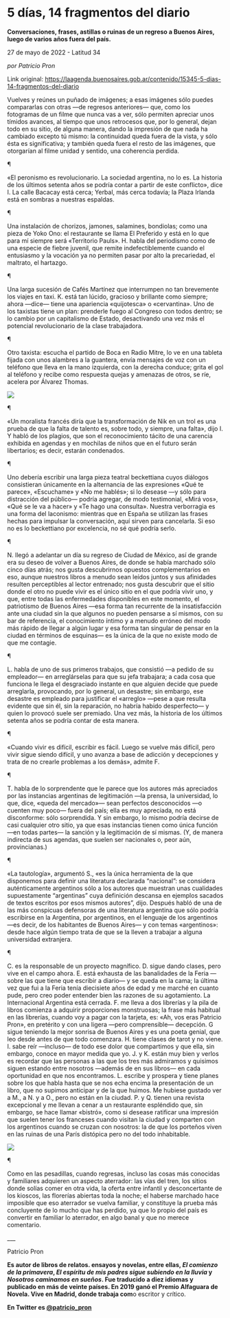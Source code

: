 # 5 días, 14 fragmentos del diario

**Conversaciones, frases, astillas o ruinas de un regreso a Buenos Aires, luego de varios años fuera del país.**

27 de mayo de 2022 - Latitud 34

_por Patricio Pron_

Link original: https://laagenda.buenosaires.gob.ar/contenido/15345-5-dias-14-fragmentos-del-diario



Vuelves y reúnes un puñado de imágenes; a esas imágenes sólo puedes compararlas con otras —de regresos anteriores— que, como los fotogramas de un filme que nunca vas a ver, sólo permiten apreciar unos tímidos avances, al tiempo que unos retrocesos que, por lo general, dejan todo en su sitio, de alguna manera, dando la impresión de que nada ha cambiado excepto tú mismo: la continuidad queda fuera de la vista, y sólo ésta es significativa; y también queda fuera el resto de las imágenes, que otorgarían al filme unidad y sentido, una coherencia perdida.




¶




«El peronismo es revolucionario. La sociedad argentina, no lo es. La historia de los últimos setenta años se podría contar a partir de este conflicto», dice I. La calle Bacacay está cerca; Yerbal, más cerca todavía; la Plaza Irlanda está en sombras a nuestras espaldas.




¶




Una instalación de chorizos, jamones, salamines, bondiolas; como una pieza de Yoko Ono: el restaurante se llama El Preferido y está en lo que para mí siempre será «Territorio Pauls». H. habla del periodismo como de una especie de fiebre juvenil, que remite indefectiblemente cuando el entusiasmo y la vocación ya no permiten pasar por alto la precariedad, el maltrato, el hartazgo.




¶




Una larga sucesión de Cafés Martínez que interrumpen no tan brevemente los viajes en taxi. K. está tan lúcido, gracioso y brillante como siempre; ahora —dice— tiene una apariencia «quijotesca» o «cervantina». Uno de los taxistas tiene un plan: prenderle fuego al Congreso con todos dentro; se lo cambio por un capitalismo de Estado, desactivando una vez más el potencial revolucionario de la clase trabajadora.




¶




Otro taxista: escucha el partido de Boca en Radio Mitre, lo ve en una tableta fijada con unos alambres a la guantera, envía mensajes de voz con un teléfono que lleva en la mano izquierda, con la derecha conduce; grita el gol al teléfono y recibe como respuesta quejas y amenazas de otros, se ríe, acelera por Álvarez Thomas.




![](https://cdn.feater.me/files/images/252648/9f80771d-56d1-4132-9281-00912b1d3cd5.jpeg)




¶




«Un moralista francés diría que la transformación de Nik en un trol es una prueba de que la falta de talento es, sobre todo, y siempre, una falta», dijo I. Y habló de los plagios, que son el reconocimiento tácito de una carencia exhibida en agendas y en mochilas de niños que en el futuro serán libertarios; es decir, estarán condenados.




¶




Uno debería escribir una larga pieza teatral beckettiana cuyos diálogos consistieran únicamente en la alternancia de las expresiones «Qué te parece», «Escuchame» y «No me hablés»; si lo desease —y sólo para distracción del público— podría agregar, de modo testimonial, «Mirá vos», «Qué se le va a hacer» y «Te hago una consulta». Nuestra verborragia es una forma del laconismo: mientras que en España se utilizan las frases hechas para impulsar la conversación, aquí sirven para cancelarla. Si eso no es lo beckettiano por excelencia, no sé qué podría serlo.




¶




N. llegó a adelantar un día su regreso de Ciudad de México, así de grande era su deseo de volver a Buenos Aires, de donde se había marchado sólo cinco días atrás; nos gusta descubrirnos opuestos complementarios en eso, aunque nuestros libros a menudo sean leídos juntos y sus afinidades resulten perceptibles al lector entrenado; nos gusta descubrir que el sitio donde el otro no puede vivir es el único sitio en el que podría vivir uno, y que, entre todas las enfermedades disponibles en este momento, el patriotismo de Buenos Aires —esa forma tan recurrente de la insatisfacción ante una ciudad sin la que algunos no pueden pensarse a sí mismos, con su bar de referencia, el conocimiento íntimo y a menudo erróneo del modo más rápido de llegar a algún lugar y esa forma tan singular de pensar en la ciudad en términos de esquinas— es la única de la que no existe modo de que me contagie.




¶




L. habla de uno de sus primeros trabajos, que consistió —a pedido de su empleador— en arreglárselas para que su jefa trabajara; a cada cosa que funciona le llega el desgraciado instante en que alguien decide que puede arreglarla, provocando, por lo general, un desastre; sin embargo, ese desastre es empleado para justificar el «arreglo» —pese a que resulta evidente que sin él, sin la reparación, no habría habido desperfecto— y quien lo provocó suele ser premiado. Una vez más, la historia de los últimos setenta años se podría contar de esta manera.




¶




«Cuando vivir es difícil, escribir es fácil. Luego se vuelve más difícil, pero vivir sigue siendo difícil, y uno avanza a base de adicción y decepciones y trata de no crearle problemas a los demás», admite F.




¶




T. habla de lo sorprendente que le parece que los autores más apreciados por las instancias argentinas de legitimación —la prensa, la universidad, lo que, dice, «queda del mercado»— sean perfectos desconocidos —o cuenten muy poco— fuera del país; ella es muy apreciada, no está disconforme: sólo sorprendida. Y sin embargo, lo mismo podría decirse de casi cualquier otro sitio, ya que esas instancias tienen como única función —en todas partes— la sanción y la legitimación de sí mismas. (Y, de manera indirecta de sus agendas, que suelen ser nacionales o, peor aún, provincianas.)




¶




«La tautología», argumentó S., «es la única herramienta de la que disponemos para definir una literatura declarada “nacional”: se considera auténticamente argentinos sólo a los autores que muestran unas cualidades supuestamente “argentinas” cuya definición descansa en ejemplos sacados de textos escritos por esos mismos autores”, dijo. Después habló de una de las más conspicuas defensoras de una literatura argentina que sólo podría escribirse en la Argentina, por argentinos, en el lenguaje de los argentinos —es decir, de los habitantes de Buenos Aires— y con temas «argentinos»: desde hace algún tiempo trata de que se la lleven a trabajar a alguna universidad extranjera.




¶




C. es la responsable de un proyecto magnífico. D. sigue dando clases, pero vive en el campo ahora. E. está exhausta de las banalidades de la Feria —sobre las que tiene que escribir a diario— y se queda en la cama; la última vez que fui a la Feria tenía diecisiete años de edad y me marché en cuanto pude, pero creo poder entender bien las razones de su agotamiento. La Internacional Argentina está cerrada. F. me lleva a dos librerías y la pila de libros comienza a adquirir proporciones monstruosas; la frase más habitual en las librerías, cuando voy a pagar con la tarjeta, es: «Ah, vos eras Patricio Pron», en pretérito y con una ligera —pero comprensible— decepción. G sigue teniendo la mejor sonrisa de Buenos Aires y es una poeta genial, que leo desde antes de que todo comenzara. H. tiene clases de tarot y no viene. I. sabe reír —incluso— de todo ese dolor que compartimos y que ella, sin embargo, conoce en mayor medida que yo. J. y K. están muy bien y verlos es recordar que las personas a las que los tres más admiramos y quisimos siguen estando entre nosotros —además de en sus libros— en cada oportunidad en que nos encontramos. L. escribe y prospera y tiene planes sobre los que habla hasta que se nos echa encima la presentación de un libro, que no supimos anticipar y de la que huimos. Me hubiese gustado ver a M., a N. y a O., pero no están en la ciudad. P. y Q. tienen una revista excepcional y me llevan a cenar a un restaurante espléndido que, sin embargo, se hace llamar «bistró», como si desease ratificar una impresión que suelen tener los franceses cuando visitan la ciudad y comparten con los argentinos cuando se cruzan con nosotros: la de que los porteños viven en las ruinas de una París distópica pero no del todo inhabitable.




![](https://cdn.feater.me/files/images/252650/b60ae9e9-3491-45ac-8523-3122098e889a.jpg)




¶




Como en las pesadillas, cuando regresas, incluso las cosas más conocidas y familiares adquieren un aspecto aterrador: las vías del tren, los sitios donde solías comer en otra vida, la oferta entre infantil y desconcertante de los kioscos, las florerías abiertas toda la noche; el haberse marchado hace imposible que eso aterrador se vuelva familiar, y constituye la prueba más concluyente de lo mucho que has perdido, ya que lo propio del país es convertir en familiar lo aterrador, en algo banal y que no merece comentario.




\_\_\_




Patricio Pron




**Es autor de libros de relatos. ensayos y novelas, entre ellas, *El comienzo de la primavera*, *El espíritu de mis padres sigue subiendo en la lluvia* y *Nosotros caminamos en sueños*. Fue traducido a diez idiomas y publicado en más de veinte países. En 2019 ganó el Premio Alfaguara de Novela. Vive en Madrid, donde trabaja com**o escritor y crítico.




**En Twitter es [@patricio\_pron](https</b>://twitter.com/patricio_pron)**


